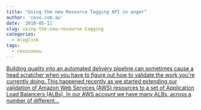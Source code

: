 ```yaml
---
title: "Using the new Resource Tagging API in anger"
author: 'cevo.com.au'
date: '2018-05-11'
slug: using-the-new-resource-tagging
categories:
  - bloglink
tags:
  - cevocomau
---
```


[Building quality into an automated delivery pipeline can sometimes cause a head scratcher when you have to figure out how to validate the work you're currently doing. This happened recently as we started extending our validation of Amazon Web Services (AWS) resources to a set of Application Load Balancers (ALBs). In our AWS account we have many ALBs, across a number of different...<click to read more>](https://cevo.com.au/post/2018-05-10-aws-resource-tagging-api/)


